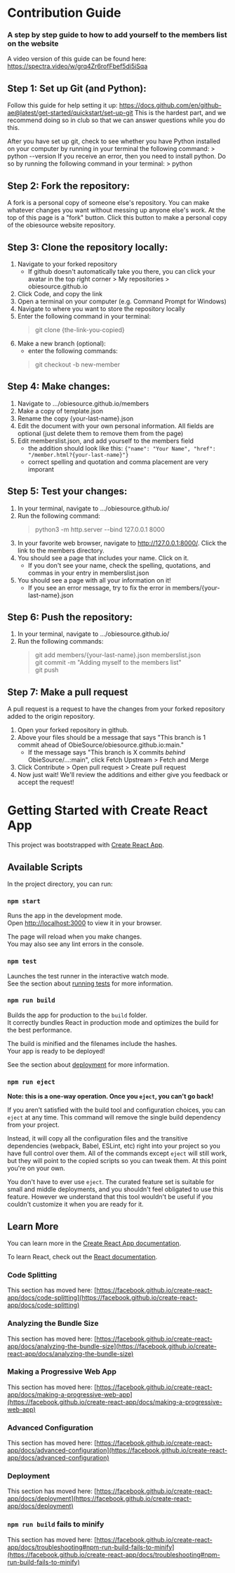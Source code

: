 # Contribution Guide
### A step by step guide to how to add yourself to the members list on the website
A video version of this guide can be found here: https://spectra.video/w/grq4Zr6rofFbef5di5iSqa

## Step 1: Set up Git (and Python):

Follow this guide for help setting it up:
https://docs.github.com/en/github-ae@latest/get-started/quickstart/set-up-git
This is the hardest part, and we recommend doing so in club so that we can answer questions while you do this.

After you have set up git, check to see whether you have Python installed on your computer by running in your terminal the following command:
	> python --version
If you receive an error, then you need to install python. Do so by running the following command in your terminal:
	> python

## Step 2: Fork the repository:

A fork is a personal copy of someone else's repository. You can make whatever changes you want without messing up anyone else's work.
At the top of this page is a "fork" button. Click this button to make a personal copy of the obiesource website repository.

## Step 3: Clone the repository locally:

1. Navigate to your forked repository
	- If github doesn't automatically take you there, you can click your avatar in the top right corner > My repositories > obiesource.github.io
2. Click Code, and copy the link
3. Open a terminal on your computer (e.g. Command Prompt for Windows)
4. Navigate to where you want to store the repository locally
5. Enter the following command in your terminal:
	> git clone {the-link-you-copied}
6. Make a new branch (optional):
	- enter the following commands:
	> git checkout -b new-member

## Step 4: Make changes:

1. Navigate to .../obiesource.github.io/members
2. Make a copy of template.json
3. Rename the copy {your-last-name}.json
4. Edit the document with your own personal information. All fields are optional (just delete them to remove them from the page)
5. Edit memberslist.json, and add yourself to the members field
	- the addition should look like this: `{"name": "Your Name", "href": "/member.html?{your-last-name}"}`
	- correct spelling and quotation and comma placement are very imporant

## Step 5: Test your changes:

1. In your terminal, navigate to .../obiesource.github.io/
2. Run the following command:
	> python3 -m http.server --bind 127.0.0.1 8000
3. In your favorite web browser, navigate to <http://127.0.0.1:8000/>. Click the link to the members directory.
4. You should see a page that includes your name. Click on it.
	- If you don't see your name, check the spelling, quotations, and commas in your entry in memberslist.json
5. You should see a page with all your information on it!
	- If you see an error message, try to fix the error in members/{your-last-name}.json

## Step 6: Push the repository:

1. In your terminal, navigate to .../obiesource.github.io/
2. Run the following commands:
	> git add members/{your-last-name}.json memberslist.json  
	> git commit -m "Adding myself to the members list"  
	> git push

## Step 7: Make a pull request

A pull request is a request to have the changes from your forked repository added to the origin repository.
1. Open your forked repository in github.
2. Above your files should be a message that says "This branch is 1 commit ahead of ObieSource/obiesource.github.io:main."
	- If the message says "This branch is X commits _behind_ ObieSource/...:main", click Fetch Upstream > Fetch and Merge
3. Click Contribute > Open pull request > Create pull request
4. Now just wait! We'll review the additions and either give you feedback or accept the request!



# Getting Started with Create React App

This project was bootstrapped with [Create React App](https://github.com/facebook/create-react-app).

## Available Scripts

In the project directory, you can run:

### `npm start`

Runs the app in the development mode.\
Open [http://localhost:3000](http://localhost:3000) to view it in your browser.

The page will reload when you make changes.\
You may also see any lint errors in the console.

### `npm test`

Launches the test runner in the interactive watch mode.\
See the section about [running tests](https://facebook.github.io/create-react-app/docs/running-tests) for more information.

### `npm run build`

Builds the app for production to the `build` folder.\
It correctly bundles React in production mode and optimizes the build for the best performance.

The build is minified and the filenames include the hashes.\
Your app is ready to be deployed!

See the section about [deployment](https://facebook.github.io/create-react-app/docs/deployment) for more information.

### `npm run eject`

**Note: this is a one-way operation. Once you `eject`, you can't go back!**

If you aren't satisfied with the build tool and configuration choices, you can `eject` at any time. This command will remove the single build dependency from your project.

Instead, it will copy all the configuration files and the transitive dependencies (webpack, Babel, ESLint, etc) right into your project so you have full control over them. All of the commands except `eject` will still work, but they will point to the copied scripts so you can tweak them. At this point you're on your own.

You don't have to ever use `eject`. The curated feature set is suitable for small and middle deployments, and you shouldn't feel obligated to use this feature. However we understand that this tool wouldn't be useful if you couldn't customize it when you are ready for it.

## Learn More

You can learn more in the [Create React App documentation](https://facebook.github.io/create-react-app/docs/getting-started).

To learn React, check out the [React documentation](https://reactjs.org/).

### Code Splitting

This section has moved here: [https://facebook.github.io/create-react-app/docs/code-splitting](https://facebook.github.io/create-react-app/docs/code-splitting)

### Analyzing the Bundle Size

This section has moved here: [https://facebook.github.io/create-react-app/docs/analyzing-the-bundle-size](https://facebook.github.io/create-react-app/docs/analyzing-the-bundle-size)

### Making a Progressive Web App

This section has moved here: [https://facebook.github.io/create-react-app/docs/making-a-progressive-web-app](https://facebook.github.io/create-react-app/docs/making-a-progressive-web-app)

### Advanced Configuration

This section has moved here: [https://facebook.github.io/create-react-app/docs/advanced-configuration](https://facebook.github.io/create-react-app/docs/advanced-configuration)

### Deployment

This section has moved here: [https://facebook.github.io/create-react-app/docs/deployment](https://facebook.github.io/create-react-app/docs/deployment)

### `npm run build` fails to minify

This section has moved here: [https://facebook.github.io/create-react-app/docs/troubleshooting#npm-run-build-fails-to-minify](https://facebook.github.io/create-react-app/docs/troubleshooting#npm-run-build-fails-to-minify)

